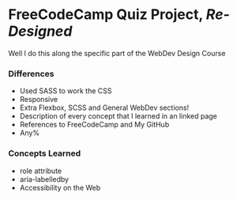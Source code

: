 # FreeCodeCamp Quiz Project, *Re-Designed*

Well I do this along the specific part of the WebDev Design Course

### Differences

- Used SASS to work the CSS
- Responsive
- Extra Flexbox, SCSS and General WebDev sections!
- Description of every concept that I learned in an linked page
- References to FreeCodeCamp and My GitHub
- Any%

### Concepts Learned

- role attribute
- aria-labelledby
- Accessibility on the Web